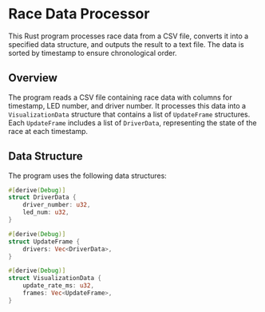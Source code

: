 # Race Data Processor

This Rust program processes race data from a CSV file, converts it into a specified data structure, and outputs the result to a text file. The data is sorted by timestamp to ensure chronological order.

## Overview

The program reads a CSV file containing race data with columns for timestamp, LED number, and driver number. It processes this data into a `VisualizationData` structure that contains a list of `UpdateFrame` structures. Each `UpdateFrame` includes a list of `DriverData`, representing the state of the race at each timestamp.

## Data Structure

The program uses the following data structures:

```rust
#[derive(Debug)]
struct DriverData {
    driver_number: u32,
    led_num: u32,
}

#[derive(Debug)]
struct UpdateFrame {
    drivers: Vec<DriverData>,
}

#[derive(Debug)]
struct VisualizationData {
    update_rate_ms: u32,
    frames: Vec<UpdateFrame>,
}
